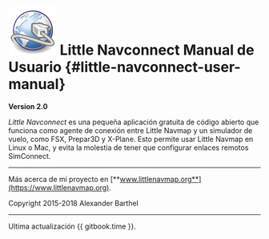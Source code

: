 # ![Little Navconnect](../images/navconnect.svg "Little Navconnect") Little Navconnect Manual de Usuario {#little-navconnect-user-manual}

**Version 2.0**

_Little Navconnect_  es una pequeña aplicación gratuita de código abierto que funciona como agente de conexión entre Little Navmap y un simulador de vuelo, como FSX, Prepar3D y X-Plane. Esto permite usar Little Navmap en Linux o Mac, y evita la molestia de tener que configurar enlaces remotos SimConnect.

---

Más acerca de mi proyecto en [**www.littlenavmap.org**](https://www.littlenavmap.org).

Copyright 2015-2018 Alexander Barthel

---

Ultima actualización {{ gitbook.time }}.
